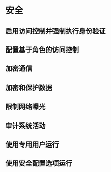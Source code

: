 # 安全

## 启用访问控制并强制执行身份验证

## 配置基于角色的访问控制

## 加密通信

## 加密和保护数据

## 限制网络曝光

## 审计系统活动

## 使用专用用户运行

## 使用安全配置选项运行